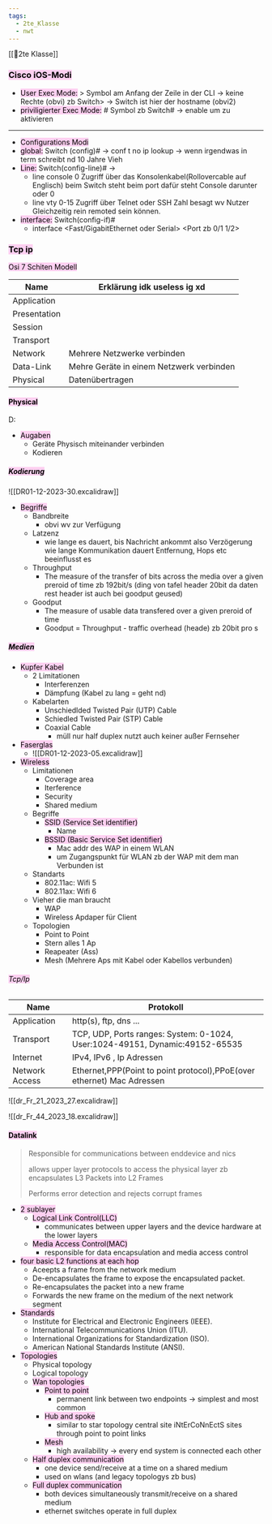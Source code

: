 ```yaml
---
tags:
  - 2te_Klasse
  - nwt
---
```

[[🥲2te Klasse]]

### <mark style="background: #FFB8EBA6;">Cisco iOS-Modi</mark>

- <mark style="background: #FFB8EBA6;">User Exec Mode:</mark> > Symbol am Anfang der Zeile in der CLI → keine Rechte (obvi) zb Switch> → Switch ist hier der hostname (obvi2)
- <mark style="background: #FFB8EBA6;">priviligierter Exec Mode:</mark> # Symbol zb Switch# → enable um zu aktivieren
- ----------- 
- <mark style="background: #FFB8EBA6;">Configurations Modi</mark>
- <mark style="background: #FFB8EBA6;">global:</mark> Switch (config)# → conf t no ip lookup → wenn irgendwas in term schreibt nd 10 Jahre Vieh
- <mark style="background: #FFB8EBA6;">Line:</mark> Switch(config-line)# →
	- line console 0 Zugriff über das Konsolenkabel(Rollovercable auf Englisch) beim Switch steht beim port dafür steht Console darunter oder 0
	- line vty 0-15 Zugriff über Telnet oder SSH Zahl besagt wv Nutzer Gleichzeitig rein remoted sein können.
- <mark style="background: #FFB8EBA6;">interface:</mark> Switch(config-if)#
	- interface <Fast/GigabitEthernet oder Serial> <Port zb 0/1 1/2>


### <mark style="background: #FFB8EBA6;">Tcp ip</mark>

<mark style="background: #FFB8EBA6;">Osi 7 Schiten Modell</mark>

| Name | Erklärung idk useless ig xd |
| ---- | --------- |
|    Application  |           |
| Presentation     |           |
| Session     |           |
|   Transport   |           |
|  Network    |          Mehrere Netzwerke verbinden |
|   Data-Link   |      Mehre Geräte in einem Netzwerk verbinden     |
|   Physical   |  Datenübertragen         |

#### <mark style="background: #FFB8EBA6;">Physical</mark>

D:

- <mark style="background: #FFB8EBA6;">Augaben</mark>
	- Geräte Physisch miteinander verbinden
	- Kodieren

##### <mark style="background: #FFB8EBA6;">Kodierung</mark>

![[DR01-12-2023-30.excalidraw]]
- <mark style="background: #FFB8EBA6;">Begriffe</mark>
	- Bandbreite
		- obvi wv zur Verfügung
	- Latzenz
		- wie lange es dauert, bis Nachricht ankommt also Verzögerung wie lange Kommunikation dauert Entfernung, Hops etc beeinflusst es
	- Throughput
		- The measure of the transfer of bits across the media over a given preroid of time zb 192bit/s (ding von tafel header 20bit da daten rest header ist auch bei goodput geused)
	- Goodput
		- The measure of usable data transfered over a given preroid of time 
		- Goodput = Throughput - traffic overhead (heade) zb 20bit pro s

##### <mark style="background: #FFB8EBA6;">Medien</mark>

- <mark style="background: #FFB8EBA6;">Kupfer Kabel</mark>
	- 2 Limitationen
		- Interferenzen
		- Dämpfung (Kabel zu lang = geht nd)
	- Kabelarten
		- Unschiedlded Twisted Pair (UTP) Cable
		- Schiedled Twisted Pair (STP) Cable
		- Coaxial Cable
			- müll nur half duplex nutzt auch keiner außer Fernseher
- <mark style="background: #FFB8EBA6;">Faserglas</mark>
	- ![[DR01-12-2023-05.excalidraw]]
- <mark style="background: #FFB8EBA6;">Wireless</mark>
	- Limitationen
		- Coverage area
		- Iterference
		- Security
		- Shared medium
	- Begriffe
		- <mark style="background: #FFB8EBA6;">SSID (Service Set identifier)</mark>
			- Name
		- <mark style="background: #FFB8EBA6;">BSSID (Basic Service Set identifier)</mark>
			- Mac addr des WAP in einem WLAN 
			- um Zugangspunkt für WLAN zb der WAP mit dem man Verbunden ist
	- Standarts
		- 802.11ac: Wifi 5
		- 802.11ax: Wifi 6
	- Vieher die man braucht
		- WAP
		- Wireless Apdaper für Client 
	- Topologien
		- Point to Point 
		- Stern alles 1 Ap
		- Reapeater (Ass)
		- Mesh (Mehrere Aps mit Kabel oder Kabellos verbunden)


###### <mark style="background: #FFB8EBA6;">Tcp/Ip</mark>

| Name        | Protokoll |
| ----------- | --------- |
| Application |          http(s), ftp, dns ... |
| Transport   |        TCP, UDP, Ports ranges: System: 0-1024, User:1024-49151, Dynamic:49152-65535    |
| Internet    |  IPv4, IPv6 , Ip Adressen        |
| Network Access            |    Ethernet,PPP(Point to point protocol),PPoE(over ethernet) Mac Adressen       |

![[dr_Fr_21_2023_27.excalidraw]]

![[dr_Fr_44_2023_18.excalidraw]]




#### <mark style="background: #FFB8EBA6;">Datalink</mark>

> Responsible for communications between enddevice and nics
> 
> allows upper layer protocols to access the physical layer zb encapsulates L3 Packets into L2 Frames
> 
> Performs error detection and rejects corrupt frames

- <mark style="background: #FFB8EBA6;">2 sublayer</mark>
	- <mark style="background: #FFB8EBA6;">Logical Link Control(LLC)</mark>
		- communicates between upper layers and the device hardware at the lower layers
	- <mark style="background: #FFB8EBA6;">Media Access Control(MAC)</mark>
		- responsible for data encapsulation and media access control
- <mark style="background: #FFB8EBA6;">four basic L2 functions at each hop</mark>
	- Aceepts a frame from the network medium
	- De-encapsulates the frame to expose the encapsulated packet.
	- Re-encapsulates the packet into a new frame
	- Forwards the new frame on the medium of the next network segment
- <mark style="background: #FFB8EBA6;">Standards</mark>
	- Institute for Electrical and Electronic Engineers (IEEE). 
	- International Telecommunications Union (ITU).
	- International Organizations for Standardization (ISO).
	- American National Standards Institute (ANSI).
- <mark style="background: #FFB8EBA6;">Topologies</mark>
	- Physical topology
	- Logical topology
	- <mark style="background: #FFB8EBA6;">Wan topologies</mark>
		- <mark style="background: #FFB8EBA6;">Point to point</mark>
			- permanent link between two endpoints → simplest and most common
		- <mark style="background: #FFB8EBA6;">Hub and spoke</mark>
			- similar to star topology central site iNtErCoNnEctS sites through point to point links
		- <mark style="background: #FFB8EBA6;">Mesh</mark>
			- high availability → every end system is connected each other
	- <mark style="background: #FFB8EBA6;">Half duplex communication</mark>
		- one device send/receive at a time on a shared medium
		- used on wlans (and legacy topologys zb bus)
	- <mark style="background: #FFB8EBA6;">Full duplex communication</mark>
		- both devices simultaneously transmit/receive on a shared medium
		- ethernet switches operate in full duplex


